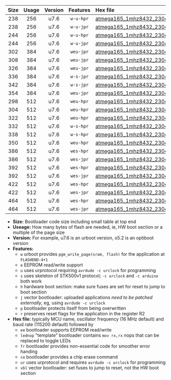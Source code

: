 |Size|Usage|Version|Features|Hex file|
|:-:|:-:|:-:|:-:|:--|
|238|256|u7.6|`w-u-hpr`|[atmega165_1mhz8432_230400bps_ur.hex](https://raw.githubusercontent.com/stefanrueger/urboot/main//atmega165_1mhz8432_230400bps_ur.hex)|
|238|256|u7.6|`w-u-jpr`|[atmega165_1mhz8432_230400bps_ur_vbl.hex](https://raw.githubusercontent.com/stefanrueger/urboot/main//atmega165_1mhz8432_230400bps_ur_vbl.hex)|
|244|256|u7.6|`w-u-hpr`|[atmega165_1mhz8432_230400bps_lednop_ur.hex](https://raw.githubusercontent.com/stefanrueger/urboot/main//atmega165_1mhz8432_230400bps_lednop_ur.hex)|
|244|256|u7.6|`w-u-jpr`|[atmega165_1mhz8432_230400bps_lednop_ur_vbl.hex](https://raw.githubusercontent.com/stefanrueger/urboot/main//atmega165_1mhz8432_230400bps_lednop_ur_vbl.hex)|
|302|384|u7.6|`weu-jpr`|[atmega165_1mhz8432_230400bps_ee_ur_vbl.hex](https://raw.githubusercontent.com/stefanrueger/urboot/main//atmega165_1mhz8432_230400bps_ee_ur_vbl.hex)|
|308|384|u7.6|`weu-jpr`|[atmega165_1mhz8432_230400bps_ee_lednop_ur_vbl.hex](https://raw.githubusercontent.com/stefanrueger/urboot/main//atmega165_1mhz8432_230400bps_ee_lednop_ur_vbl.hex)|
|326|384|u7.6|`weu-jpr`|[atmega165_1mhz8432_230400bps_ee_lednop_fr_ur_vbl.hex](https://raw.githubusercontent.com/stefanrueger/urboot/main//atmega165_1mhz8432_230400bps_ee_lednop_fr_ur_vbl.hex)|
|336|384|u7.6|`w-s-jpr`|[atmega165_1mhz8432_230400bps_vbl.hex](https://raw.githubusercontent.com/stefanrueger/urboot/main//atmega165_1mhz8432_230400bps_vbl.hex)|
|342|384|u7.6|`w-s-jpr`|[atmega165_1mhz8432_230400bps_lednop_vbl.hex](https://raw.githubusercontent.com/stefanrueger/urboot/main//atmega165_1mhz8432_230400bps_lednop_vbl.hex)|
|354|384|u7.6|`weu-jpr`|[atmega165_1mhz8432_230400bps_ee_lednop_fr_ce_ur_vbl.hex](https://raw.githubusercontent.com/stefanrueger/urboot/main//atmega165_1mhz8432_230400bps_ee_lednop_fr_ce_ur_vbl.hex)|
|298|512|u7.6|`weu-hpr`|[atmega165_1mhz8432_230400bps_ee_ur.hex](https://raw.githubusercontent.com/stefanrueger/urboot/main//atmega165_1mhz8432_230400bps_ee_ur.hex)|
|304|512|u7.6|`weu-hpr`|[atmega165_1mhz8432_230400bps_ee_lednop_ur.hex](https://raw.githubusercontent.com/stefanrueger/urboot/main//atmega165_1mhz8432_230400bps_ee_lednop_ur.hex)|
|322|512|u7.6|`weu-hpr`|[atmega165_1mhz8432_230400bps_ee_lednop_fr_ur.hex](https://raw.githubusercontent.com/stefanrueger/urboot/main//atmega165_1mhz8432_230400bps_ee_lednop_fr_ur.hex)|
|332|512|u7.6|`w-s-hpr`|[atmega165_1mhz8432_230400bps.hex](https://raw.githubusercontent.com/stefanrueger/urboot/main//atmega165_1mhz8432_230400bps.hex)|
|338|512|u7.6|`w-s-hpr`|[atmega165_1mhz8432_230400bps_lednop.hex](https://raw.githubusercontent.com/stefanrueger/urboot/main//atmega165_1mhz8432_230400bps_lednop.hex)|
|350|512|u7.6|`weu-hpr`|[atmega165_1mhz8432_230400bps_ee_lednop_fr_ce_ur.hex](https://raw.githubusercontent.com/stefanrueger/urboot/main//atmega165_1mhz8432_230400bps_ee_lednop_fr_ce_ur.hex)|
|386|512|u7.6|`wes-hpr`|[atmega165_1mhz8432_230400bps_ee.hex](https://raw.githubusercontent.com/stefanrueger/urboot/main//atmega165_1mhz8432_230400bps_ee.hex)|
|386|512|u7.6|`wes-jpr`|[atmega165_1mhz8432_230400bps_ee_vbl.hex](https://raw.githubusercontent.com/stefanrueger/urboot/main//atmega165_1mhz8432_230400bps_ee_vbl.hex)|
|392|512|u7.6|`wes-hpr`|[atmega165_1mhz8432_230400bps_ee_lednop.hex](https://raw.githubusercontent.com/stefanrueger/urboot/main//atmega165_1mhz8432_230400bps_ee_lednop.hex)|
|392|512|u7.6|`wes-jpr`|[atmega165_1mhz8432_230400bps_ee_lednop_vbl.hex](https://raw.githubusercontent.com/stefanrueger/urboot/main//atmega165_1mhz8432_230400bps_ee_lednop_vbl.hex)|
|422|512|u7.6|`wes-hpr`|[atmega165_1mhz8432_230400bps_ee_lednop_fr.hex](https://raw.githubusercontent.com/stefanrueger/urboot/main//atmega165_1mhz8432_230400bps_ee_lednop_fr.hex)|
|422|512|u7.6|`wes-jpr`|[atmega165_1mhz8432_230400bps_ee_lednop_fr_vbl.hex](https://raw.githubusercontent.com/stefanrueger/urboot/main//atmega165_1mhz8432_230400bps_ee_lednop_fr_vbl.hex)|
|464|512|u7.6|`wes-hpr`|[atmega165_1mhz8432_230400bps_ee_lednop_fr_ce.hex](https://raw.githubusercontent.com/stefanrueger/urboot/main//atmega165_1mhz8432_230400bps_ee_lednop_fr_ce.hex)|
|464|512|u7.6|`wes-jpr`|[atmega165_1mhz8432_230400bps_ee_lednop_fr_ce_vbl.hex](https://raw.githubusercontent.com/stefanrueger/urboot/main//atmega165_1mhz8432_230400bps_ee_lednop_fr_ce_vbl.hex)|

- **Size:** Bootloader code size including small table at top end
- **Useage:** How many bytes of flash are needed, ie, HW boot section or a multiple of the page size
- **Version:** For example, u7.6 is an urboot version, o5.2 is an optiboot version
- **Features:**
  + `w` urboot provides `pgm_write_page(sram, flash)` for the application at `FLASHEND-4+1`
  + `e` EEPROM read/write support
  + `u` uses urprotocol requiring `avrdude -c urclock` for programming
  + `s` uses skeleton of STK500v1 protocol; `-c urclock` and `-c arduino` both work
  + `h` hardware boot section: make sure fuses are set for reset to jump to boot section
  + `j` vector bootloader: uploaded applications *need to be patched externally*, eg, using `avrdude -c urclock`
  + `p` bootloader protects itself from being overwritten
  + `r` preserves reset flags for the application in the register R2
- **Hex file:** typically MCU name, oscillator frequency (16 MHz default) and baud rate (115200 default) followed by
  + `ee` bootloader supports EEPROM read/write
  + `lednop` "template" bootloader contains `mov rx,rx` nops that can be replaced to toggle LEDs
  + `fr` bootloader provides non-essential code for smoother error handing
  + `ce` bootloader provides a chip erase command
  + `ur` uses urprotocol and requires `avrdude -c urclock` for programming
  + `vbl` vector bootloader: set fuses to jump to reset, not the HW boot section
